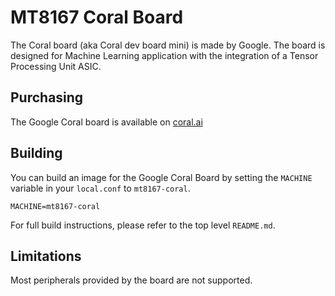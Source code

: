 # MT8167 Coral Board

The Coral board (aka Coral dev board mini) is made by Google. The board is
designed for Machine Learning application with the integration of a
Tensor Processing Unit ASIC.

## Purchasing

The Google Coral board is available on [coral.ai](https://coral.ai/products/dev-board-mini/)

## Building

You can build an image for the Google Coral Board by setting the
`MACHINE` variable in your `local.conf` to `mt8167-coral`.

	MACHINE=mt8167-coral

For full build instructions, please refer to the top level `README.md`.

## Limitations

Most peripherals provided by the board are not supported.
